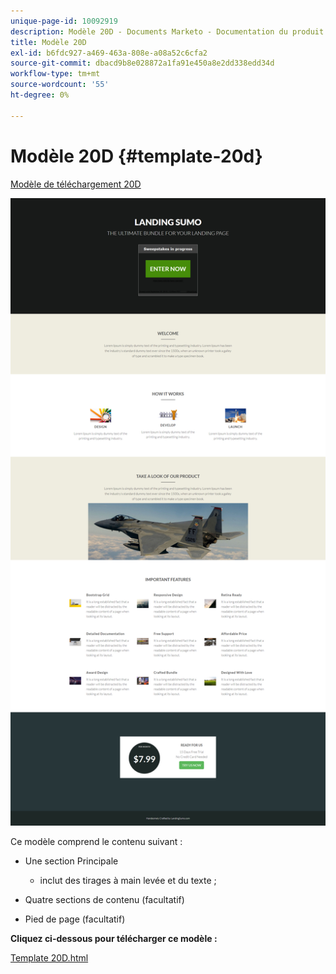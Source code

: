 ```yaml
---
unique-page-id: 10092919
description: Modèle 20D - Documents Marketo - Documentation du produit
title: Modèle 20D
exl-id: b6fdc927-a469-463a-808e-a08a52c6cfa2
source-git-commit: dbacd9b8e028872a1fa91e450a8e2dd338edd34d
workflow-type: tm+mt
source-wordcount: '55'
ht-degree: 0%

---
```


# Modèle 20D {#template-20d}

[Modèle de téléchargement 20D](https://experienceleague.adobe.com/landing/marketo/lp-templates/template-20d.html)

![](assets/template-20d.png)

Ce modèle comprend le contenu suivant :

* Une section Principale

   * inclut des tirages à main levée et du texte ;

* Quatre sections de contenu (facultatif)
* Pied de page (facultatif)

**Cliquez ci-dessous pour télécharger ce modèle :**

[Template 20D.html](https://experienceleague.adobe.com/landing/marketo/lp-templates/template-20d.html)
